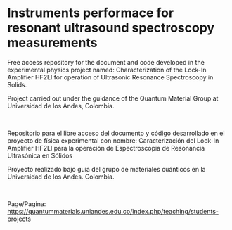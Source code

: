 # Instruments performace for resonant ultrasound spectroscopy measurements

Free access repository for the document and code developed in the experimental physics project named: Characterization of the Lock-In Amplifier HF2LI for operation of Ultrasonic Resonance Spectroscopy in Solids.

Project carried out under the guidance of the Quantum Material Group at Universidad de los Andes, Colombia.

<br/>

Repositorio para el libre acceso del documento y código desarrollado en el proyecto de física experimental con nombre: Caracterización del Lock-In Amplifier HF2LI para la operación de Espectroscopia de Resonancia Ultrasónica en Sólidos

Proyecto realizado bajo guía del grupo de materiales cuánticos en la Universidad de los Andes. Colombia.

<br/>

Page/Pagina: https://quantummaterials.uniandes.edu.co/index.php/teaching/students-projects
